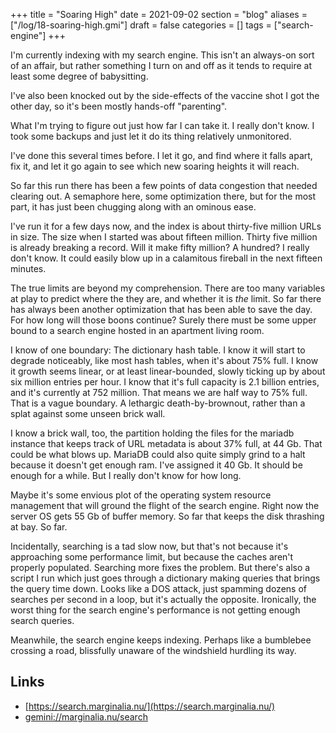 +++
title = "Soaring High"
date = 2021-09-02
section = "blog"
aliases = ["/log/18-soaring-high.gmi"]
draft = false
categories = []
tags = ["search-engine"]
+++


I'm currently indexing with my search engine. This isn't an always-on sort of an affair, but rather something I turn on and off as it tends to require at least some degree of babysitting.

I've also been knocked out by the side-effects of the vaccine shot I got the other day, so it's been mostly hands-off "parenting".

What I'm trying to figure out just how far I can take it. I really don't know. I took some backups and just let it do its thing relatively unmonitored. 

I've done this several times before. I let it go, and find where it falls apart, fix it, and let it go again to see which new soaring heights it will reach. 

So far this run there has been a few points of data congestion that needed clearing out. A semaphore here, some optimization there, but for the most part, it has just been chugging along with an ominous ease. 

I've run it for a few days now, and the index is about thirty-five million URLs in size. The size when I started was about fifteen million. Thirty five million is already breaking a record. Will it make fifty million? A hundred? I really don't know. It could easily blow up in a calamitous fireball in the next fifteen minutes.

The true limits are beyond my comprehension. There are too many variables at play to predict where the they are, and whether it is *the* limit. So far there has always been another optimization that has been able to save the day. For how long will those boons continue? Surely there must be some upper bound to a search engine hosted in an apartment living room. 

I know of one boundary: The dictionary hash table. I know it will start to degrade noticeably, like most hash tables, when it's about 75% full. I know it growth seems linear, or at least linear-bounded, slowly ticking up by about six million entries per hour. I know that it's full capacity is 2.1 billion entries, and it's currently at 752 million. That means we are half way to 75% full. That is a vague boundary. A lethargic death-by-brownout, rather than a splat against some unseen brick wall. 

I know a brick wall, too, the partition holding the files for the mariadb instance that keeps track of URL metadata is about 37% full, at 44 Gb. That could be what blows up. MariaDB could also quite simply grind to a halt because it doesn't get enough ram. I've assigned it 40 Gb. It should be enough for a while. But I really don't know for how long.

Maybe it's some envious plot of the operating system resource management that will ground the flight of the search engine. Right now the server OS gets 55 Gb of buffer memory. So far that keeps the disk thrashing at bay. So far.

Incidentally, searching is a tad slow now, but that's not because it's approaching some performance limit, but because the caches aren't properly populated. Searching more fixes the problem. But there's also a script I run which just goes through a dictionary making queries that brings the query time down. Looks like a DOS attack, just spamming dozens of searches per second in a loop, but it's actually the opposite. Ironically, the worst thing for the search engine's performance is not getting enough search queries. 

Meanwhile, the search engine keeps indexing. Perhaps like a bumblebee crossing a road, blissfully unaware of the windshield hurdling its way.

## Links

* [https://search.marginalia.nu/](https://search.marginalia.nu/)
* [gemini://marginalia.nu/search](gemini://marginalia.nu/search)

